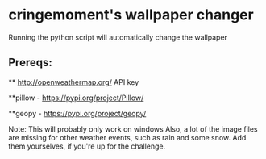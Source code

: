 # cringemoment's wallpaper changer
Running the python script will automatically change the wallpaper
## Prereqs:
** http://openweathermap.org/ API key
 
**pillow - https://pypi.org/project/Pillow/
 
**geopy - https://pypi.org/project/geopy/

Note: This will probably only work on windows
Also, a lot of the image files are missing for other weather events, such as rain and some snow. Add them yourselves, if you're up for the challenge.

